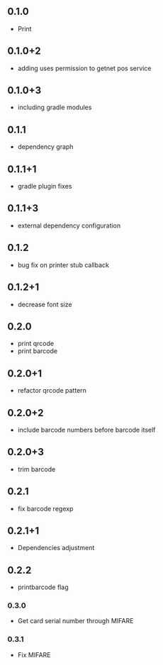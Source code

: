 ## 0.1.0

* Print

## 0.1.0+2

* adding uses permission to getnet pos service

## 0.1.0+3

* including gradle modules

## 0.1.1

* dependency graph

## 0.1.1+1

* gradle plugin fixes

## 0.1.1+3

* external dependency configuration

## 0.1.2

* bug fix on printer stub callback

## 0.1.2+1

* decrease font size

## 0.2.0

* print qrcode
* print barcode

## 0.2.0+1

* refactor qrcode pattern
## 0.2.0+2

* include barcode numbers before barcode itself 

## 0.2.0+3

* trim barcode 

## 0.2.1

* fix barcode regexp

## 0.2.1+1
 
* Dependencies adjustment

## 0.2.2

* printbarcode flag

### 0.3.0

* Get card serial number through MIFARE

### 0.3.1

* Fix MIFARE